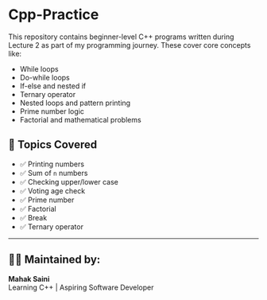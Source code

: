 # Cpp-Practice

This repository contains beginner-level C++ programs written during Lecture 2 as part of my programming journey. These cover core concepts like:

- While loops
- Do-while loops
- If-else and nested if
- Ternary operator
- Nested loops and pattern printing
- Prime number logic
- Factorial and mathematical problems

## 🔖 Topics Covered
- ✅ Printing numbers
- ✅ Sum of `n` numbers
- ✅ Checking upper/lower case
- ✅ Voting age check
- ✅ Prime number
- ✅ Factorial
- ✅ Break 
- ✅ Ternary operator

---

## 👩‍💻 Maintained by:
**Mahak Saini**  
Learning C++ | Aspiring Software Developer 
